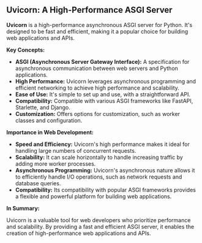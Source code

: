 ## Uvicorn: A High-Performance ASGI Server

**Uvicorn** is a high-performance asynchronous ASGI server for Python. It's designed to be fast and efficient, making it a popular choice for building web applications and APIs.

**Key Concepts:**

* **ASGI (Asynchronous Server Gateway Interface):** A specification for asynchronous communication between web servers and Python applications.
* **High Performance:** Uvicorn leverages asynchronous programming and efficient networking to achieve high performance and scalability.
* **Ease of Use:** It's simple to set up and use, with a straightforward API.
* **Compatibility:** Compatible with various ASGI frameworks like FastAPI, Starlette, and Django.
* **Customization:** Offers options for customization, such as worker classes and configuration.

**Importance in Web Development:**

* **Speed and Efficiency:** Uvicorn's high performance makes it ideal for handling large numbers of concurrent requests.
* **Scalability:** It can scale horizontally to handle increasing traffic by adding more worker processes.
* **Asynchronous Programming:** Uvicorn's asynchronous nature allows it to efficiently handle I/O operations, such as network requests and database queries.
* **Compatibility:** Its compatibility with popular ASGI frameworks provides a flexible and powerful platform for building web applications.

**In Summary:**

Uvicorn is a valuable tool for web developers who prioritize performance and scalability. By providing a fast and efficient ASGI server, it enables the creation of high-performance web applications and APIs.